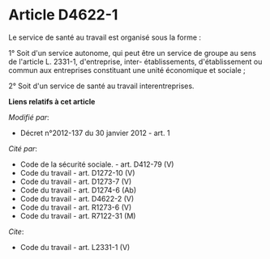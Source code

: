 # Article D4622-1

Le service de santé au travail est organisé sous la forme : 

1° Soit d'un service autonome, qui peut être un service de groupe au sens de l'article L. 2331-1, d'entreprise, inter-
établissements, d'établissement ou commun aux entreprises constituant une unité économique et sociale ; 

2° Soit d'un service de santé au travail interentreprises.

**Liens relatifs à cet article**

_Modifié par_:

  - Décret n°2012-137 du 30 janvier 2012 - art. 1

_Cité par_:

  - Code de la sécurité sociale. - art. D412-79 (V)
  - Code du travail - art. D1272-10 (V)
  - Code du travail - art. D1273-7 (V)
  - Code du travail - art. D1274-6 (Ab)
  - Code du travail - art. D4622-2 (V)
  - Code du travail - art. R1273-6 (V)
  - Code du travail - art. R7122-31 (M)

_Cite_:

  - Code du travail - art. L2331-1 (V)
